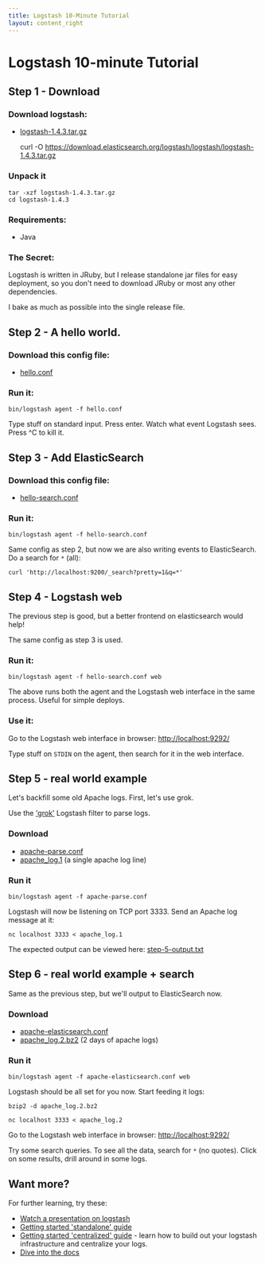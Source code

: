 ```yaml
---
title: Logstash 10-Minute Tutorial
layout: content_right
---
```

# Logstash 10-minute Tutorial

## Step 1 - Download

### Download logstash:

* [logstash-1.4.3.tar.gz](https://download.elasticsearch.org/logstash/logstash/logstash-1.4.3.tar.gz)

    curl -O https://download.elasticsearch.org/logstash/logstash/logstash-1.4.3.tar.gz

### Unpack it

    tar -xzf logstash-1.4.3.tar.gz
    cd logstash-1.4.3

### Requirements:

* Java

### The Secret:

Logstash is written in JRuby, but I release standalone jar files for easy
deployment, so you don't need to download JRuby or most any other dependencies.

I bake as much as possible into the single release file.

## Step 2 - A hello world.

### Download this config file:

* [hello.conf](hello.conf)

### Run it:

    bin/logstash agent -f hello.conf

Type stuff on standard input. Press enter. Watch what event Logstash sees.
Press ^C to kill it.

## Step 3 - Add ElasticSearch

### Download this config file:

* [hello-search.conf](hello-search.conf)

### Run it:

    bin/logstash agent -f hello-search.conf

Same config as step 2, but now we are also writing events to ElasticSearch. Do
a search for `*` (all):

    curl 'http://localhost:9200/_search?pretty=1&q=*'

## Step 4 - Logstash web

The previous step is good, but a better frontend on elasticsearch would help!

The same config as step 3 is used.

### Run it:

    bin/logstash agent -f hello-search.conf web

The above runs both the agent and the Logstash web interface in the same
process. Useful for simple deploys.

### Use it:

Go to the Logstash web interface in browser: <http://localhost:9292/>

Type stuff on `STDIN` on the agent, then search for it in the web interface.

## Step 5 - real world example

Let's backfill some old Apache logs.  First, let's use grok.

Use the ['grok'](../../filters/grok) Logstash filter to parse logs. 

### Download

* [apache-parse.conf](apache-parse.conf)
* [apache_log.1](apache_log.1) (a single apache log line)

### Run it

    bin/logstash agent -f apache-parse.conf

Logstash will now be listening on TCP port 3333. Send an Apache log message at it:

    nc localhost 3333 < apache_log.1

The expected output can be viewed here: [step-5-output.txt](step-5-output.txt)

## Step 6 - real world example + search

Same as the previous step, but we'll output to ElasticSearch now.

### Download

* [apache-elasticsearch.conf](apache-elasticsearch.conf)
* [apache_log.2.bz2](apache_log.2.bz2) (2 days of apache logs)

### Run it

    bin/logstash agent -f apache-elasticsearch.conf web

Logstash should be all set for you now. Start feeding it logs:

    bzip2 -d apache_log.2.bz2

    nc localhost 3333 < apache_log.2 

Go to the Logstash web interface in browser: <http://localhost:9292/>

Try some search queries. To see all the data, search for `*` (no quotes). Click
on some results, drill around in some logs.

## Want more?

For further learning, try these:

* [Watch a presentation on logstash](http://www.youtube.com/embed/RuUFnog29M4)
* [Getting started 'standalone' guide](http://logstash.net/docs/1.4.3/tutorials/getting-started-simple)
* [Getting started 'centralized' guide](http://logstash.net/docs/1.4.3/tutorials/getting-started-centralized) - 
  learn how to build out your logstash infrastructure and centralize your logs.
* [Dive into the docs](http://logstash.net/docs/1.4.3/)
